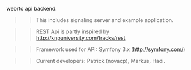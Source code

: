 webrtc api backend.
>> This includes signaling server and example application.

>> REST Api is partly inspired by http://knpuniversity.com/tracks/rest

>> Framework used for API: Symfony 3.x (http://symfony.com/)

>> Current developers:
Patrick (novacp), Markus, Hadi.
